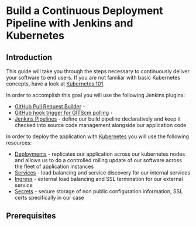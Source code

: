 # Build a Continuous Deployment Pipeline with Jenkins and Kubernetes

## Introduction
This guide will take you through the steps necessary to continuously deliver your software to end users. If you are not familiar with basic Kubernetes concepts, have a look at [Kubernetes 101](https://kubernetes.io/docs/user-guide/walkthrough).

In order to accomplish this goal you will use the following Jenkins plugins:
  - [GitHub Pull Request Builder](https://wiki.jenkins.io/display/JENKINS/GitHub+pull+request+builder+plugin) - 
  - [GitHub hook trigger for GITScm polling](https://wiki.jenkins.io/display/JENKINS/GitHub+Plugin) - 
  - [Jenkins Pipelines](https://jenkins.io/solutions/pipeline/) - define our build pipeline declaratively and keep it checked into source code management alongside our application code


In order to deploy the application with [Kubernetes](http://kubernetes.io/) you will use the following resources:
  - [Deployments](http://kubernetes.io/docs/user-guide/deployments/) - replicates our application across our kubernetes nodes and allows us to do a controlled rolling update of our software across the fleet of application instances
  - [Services](http://kubernetes.io/docs/user-guide/services/) - load balancing and service discovery for our internal services
  - [Ingress](http://kubernetes.io/docs/user-guide/ingress/) - external load balancing and SSL termination for our external service
  - [Secrets](http://kubernetes.io/docs/user-guide/secrets/) - secure storage of non public configuration information, SSL certs specifically in our case

## Prerequisites

